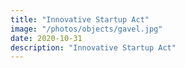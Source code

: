 ```yaml
---
title: "Innovative Startup Act"
image: "/photos/objects/gavel.jpg"
date: 2020-10-31
description: "Innovative Startup Act"
---
```

